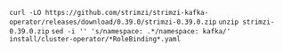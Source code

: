 `curl -LO https://github.com/strimzi/strimzi-kafka-operator/releases/download/0.39.0/strimzi-0.39.0.zip`
`unzip strimzi-0.39.0.zip`
`sed -i '' 's/namespace: .*/namespace: kafka/' install/cluster-operator/*RoleBinding*.yaml`
